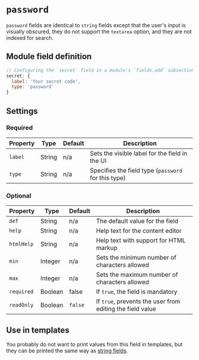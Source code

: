 # `password`

`password` fields are identical to `string` fields except that the user's input is visually obscured, they do not support the `textarea` option, and they are not indexed for search.
<!-- TODO: Confirm if they are kept from search indexing automatically. -->

## Module field definition

```javascript
// Configuring the `secret` field in a module's `fields.add` subsection:
secret: {
  label: 'Your secret code',
  type: 'password'
}
```

## Settings

### Required

|  Property | Type   | Default | Description |
|-----------|-----------|-----------|------------|
|`label` | String | n/a | Sets the visible label for the field in the UI |
|`type` | String | n/a | Specifies the field type (`password` for this type) |

### Optional

|  Property | Type   | Default | Description |
|-----------|-----------|-----------|------------|
|`def` | String | n/a | The default value for the field |
|`help` | String | n/a | Help text for the content editor |
|`htmlHelp` | String | n/a | Help text with support for HTML markup |
|`min` | Integer | n/a | Sets the minimum number of characters allowed |
|`max` | Integer | n/a | Sets the maximum number of characters allowed |
|`required` | Boolean | false | If `true`, the field is mandatory |
|`readOnly` | Boolean | `false` | If `true`, prevents the user from editing the field value |

<!-- TODO: The following settings are likely to return, but are not yet implemented. -->
<!-- |contextual | Boolean | false | If `true`, it will prevent the field from appearing in the editor modal | -->

## Use in templates

You probably do not want to print values from this field in templates, but they can be printed the same way as [string fields](string.md).